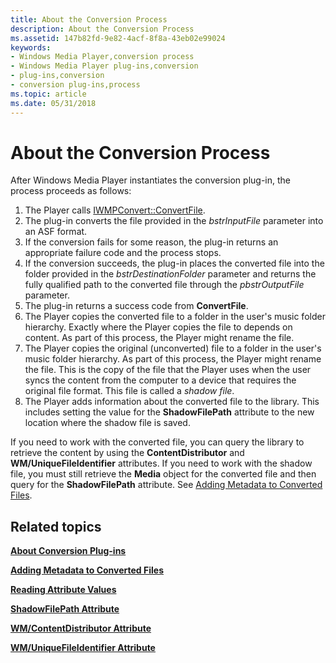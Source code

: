 ```yaml
---
title: About the Conversion Process
description: About the Conversion Process
ms.assetid: 147b82fd-9e82-4acf-8f8a-43eb02e99024
keywords:
- Windows Media Player,conversion process
- Windows Media Player plug-ins,conversion
- plug-ins,conversion
- conversion plug-ins,process
ms.topic: article
ms.date: 05/31/2018
---
```


# About the Conversion Process

After Windows Media Player instantiates the conversion plug-in, the process proceeds as follows:

1.  The Player calls [IWMPConvert::ConvertFile](/windows/desktop/api/wmpservices/nf-wmpservices-iwmpconvert-convertfile).
2.  The plug-in converts the file provided in the *bstrInputFile* parameter into an ASF format.
3.  If the conversion fails for some reason, the plug-in returns an appropriate failure code and the process stops.
4.  If the conversion succeeds, the plug-in places the converted file into the folder provided in the *bstrDestinationFolder* parameter and returns the fully qualified path to the converted file through the *pbstrOutputFile* parameter.
5.  The plug-in returns a success code from **ConvertFile**.
6.  The Player copies the converted file to a folder in the user's music folder hierarchy. Exactly where the Player copies the file to depends on content. As part of this process, the Player might rename the file.
7.  The Player copies the original (unconverted) file to a folder in the user's music folder hierarchy. As part of this process, the Player might rename the file. This is the copy of the file that the Player uses when the user syncs the content from the computer to a device that requires the original file format. This file is called a *shadow file*.
8.  The Player adds information about the converted file to the library. This includes setting the value for the **ShadowFilePath** attribute to the new location where the shadow file is saved.

If you need to work with the converted file, you can query the library to retrieve the content by using the **ContentDistributor** and **WM/UniqueFileIdentifier** attributes. If you need to work with the shadow file, you must still retrieve the **Media** object for the converted file and then query for the **ShadowFilePath** attribute. See [Adding Metadata to Converted Files](adding-metadata-to-converted-files.md).

## Related topics

<dl> <dt>

[**About Conversion Plug-ins**](about-conversion-plug-ins.md)
</dt> <dt>

[**Adding Metadata to Converted Files**](adding-metadata-to-converted-files.md)
</dt> <dt>

[**Reading Attribute Values**](reading-attribute-values.md)
</dt> <dt>

[**ShadowFilePath Attribute**](shadowfilepath-attribute.md)
</dt> <dt>

[**WM/ContentDistributor Attribute**](wm-contentdistributor-attribute.md)
</dt> <dt>

[**WM/UniqueFileIdentifier Attribute**](wm-uniquefileidentifier-attribute.md)
</dt> </dl>

 

 




